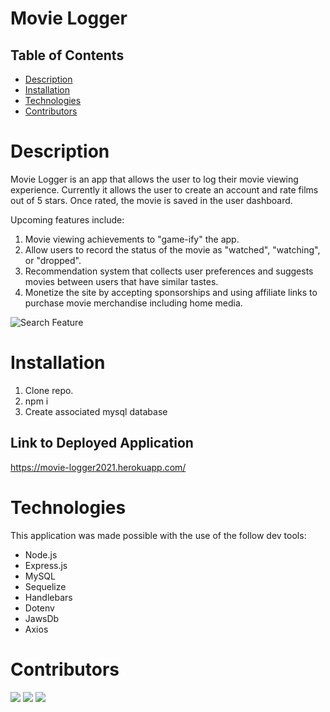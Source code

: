 # Movie Logger

## Table of Contents
- [Description](#description)
- [Installation](#installation)
- [Technologies](#technologies)
- [Contributors](#contributors)

# Description

Movie Logger is an app that allows the user to log their movie viewing experience. Currently it allows the user to create an account and rate films out of 5 stars. Once rated, the movie is saved in the user dashboard.

Upcoming features include: 

1. Movie viewing achievements to "game-ify" the app.
2. Allow users to record the status of the movie as "watched", "watching", or "dropped".
3. Recommendation system that collects user preferences and suggests movies between users that have similar tastes.
4. Monetize the site by accepting sponsorships and using affiliate links to purchase movie merchandise including home media. 


![Search Feature](public/assets/gif/search.gif)


# Installation

1. Clone repo.
2. npm i
3. Create associated mysql database

## Link to Deployed Application
https://movie-logger2021.herokuapp.com/

# Technologies
This application was made possible with the use of the follow dev tools:
* Node.js
* Express.js
* MySQL
* Sequelize
* Handlebars
* Dotenv
* JawsDb
* Axios

# Contributors
<a href="https://github.com/StephenSaylor"><img src="https://github.com/StephenSaylor.png?size=50"></a>
<a href="https://github.com/jlamonade"><img src="https://github.com/jlamonade.png?size=50"></a>
<a href="https://github.com/mandellbutler"><img src="https://github.com/mandellbutler.png?size=50"></a>

